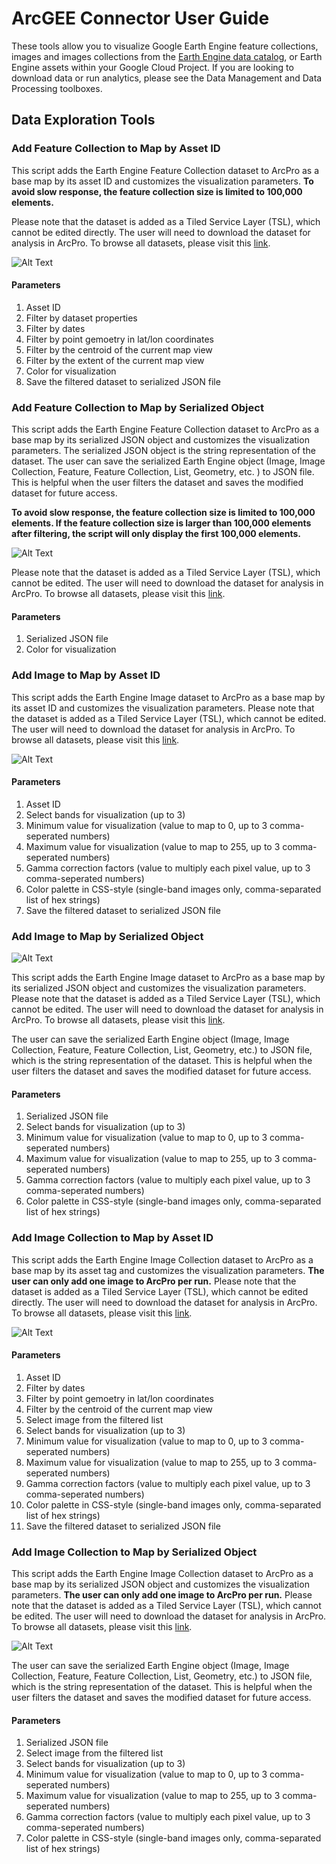# ArcGEE Connector User Guide
These tools allow you to visualize Google Earth Engine feature collections, images and images collections from the [Earth Engine data catalog](https://developers.google.com/earth-engine/datasets), or Earth Engine assets within your Google Cloud Project. If you are looking to download data or run analytics, please see the Data Management and Data Processing toolboxes. 
  
## Data Exploration Tools 

### Add Feature Collection to Map by Asset ID

This script adds the Earth Engine Feature Collection dataset to ArcPro as a base map by its asset ID and customizes the visualization parameters. **To avoid slow response, the feature collection size is limited to 100,000 elements.**

Please note that the dataset is added as a Tiled Service Layer (TSL), which cannot be edited directly. The user will need to download the dataset for analysis in ArcPro. To browse all datasets, please visit this [link](https://developers.google.com/earth-engine/datasets/catalog).

![Alt Text](images/AddFC2MapbyID.png)

#### Parameters 
 1. Asset ID
 2. Filter by dataset properties
 3. Filter by dates
 4. Filter by point gemoetry in lat/lon coordinates
 5. Filter by the centroid of the current map view
 6. Filter by the extent of the current map view 
 7. Color for visualization
 8. Save the filtered dataset to serialized JSON file


### Add Feature Collection to Map by Serialized Object 

This script adds the Earth Engine Feature Collection dataset to ArcPro as a base map by its serialized JSON object and customizes the visualization parameters. The serialized JSON object is the string representation of the dataset. The user can save the serialized Earth Engine object (Image, Image Collection, Feature, Feature Collection, List, Geometry, etc. ) to JSON file. This is helpful when the user filters the dataset and saves the modified dataset for future access. 

**To avoid slow response, the feature collection size is limited to 100,000 elements. If the feature collection size is larger than 100,000 elements after filtering, the script will only display the first 100,000 elements.**

![Alt Text](images/AddFC2MapbyJSON.png)

Please note that the dataset is added as a Tiled Service Layer (TSL), which cannot be edited. The user will need to download the dataset for analysis in ArcPro. To browse all datasets, please visit this [link](https://developers.google.com/earth-engine/datasets/catalog).

#### Parameters
1. Serialized JSON file
2. Color for visualization

### Add Image to Map by Asset ID

This script adds the Earth Engine Image dataset to ArcPro as a base map by its asset ID and customizes the visualization parameters. Please note that the dataset is added as a Tiled Service Layer (TSL), which cannot be edited. The user will need to download the dataset for analysis in ArcPro. To browse all datasets, please visit this [link](https://developers.google.com/earth-engine/datasets/catalog).

![Alt Text](images/AddImg2MapbyID.png)

#### Parameters 

 1. Asset ID
 2. Select bands for visualization (up to 3)
 3. Minimum value for visualization (value to map to 0, up to 3 comma-seperated numbers)
 4. Maximum value for visualization (value to map to 255, up to 3 comma-seperated numbers)
 5. Gamma correction factors (value to multiply each pixel value, up to 3 comma-seperated numbers)
 6. Color palette in CSS-style (single-band images only, comma-separated list of hex strings)
 7. Save the filtered dataset to serialized JSON file

### Add Image to Map by Serialized Object

![Alt Text](images/AddImg2MapbyJSON.png)

This script adds the Earth Engine Image dataset to ArcPro as a base map by its serialized JSON object and customizes the visualization parameters. Please note that the dataset is added as a Tiled Service Layer (TSL), which cannot be edited. The user will need to download the dataset for analysis in ArcPro. To browse all datasets, please visit this [link](https://developers.google.com/earth-engine/datasets/catalog).

The user can save the serialized Earth Engine object (Image, Image Collection, Feature, Feature Collection, List, Geometry, etc.) to JSON file, which is the string representation of the dataset. This is helpful when the user filters the dataset and saves the modified dataset for future access. 

#### Parameters 

 1. Serialized JSON file 
 2. Select bands for visualization (up to 3)
 3. Minimum value for visualization (value to map to 0, up to 3 comma-seperated numbers)
 4. Maximum value for visualization (value to map to 255, up to 3 comma-seperated numbers)
 5. Gamma correction factors (value to multiply each pixel value, up to 3 comma-seperated numbers)
 6. Color palette in CSS-style (single-band images only, comma-separated list of hex strings)

### Add Image Collection to Map by Asset ID

This script adds the Earth Engine Image Collection dataset to ArcPro as a base map by its asset tag and customizes the visualization parameters. **The user can only add one image to ArcPro per run.** Please note that the dataset is added as a Tiled Service Layer (TSL), which cannot be edited directly. The user will need to download the dataset for analysis in ArcPro. To browse all datasets, please visit this [link](https://developers.google.com/earth-engine/datasets/catalog).

![Alt Text](images/AddIC2MapbyID.png)

#### Parameters 

 1. Asset ID
 2. Filter by dates
 3. Filter by point gemoetry in lat/lon coordinates
 4. Filter by the centroid of the current map view
 5. Select image from the filtered list
 6. Select bands for visualization (up to 3)
 7. Minimum value for visualization (value to map to 0, up to 3 comma-seperated numbers)
 8. Maximum value for visualization (value to map to 255, up to 3 comma-seperated numbers)
 9. Gamma correction factors (value to multiply each pixel value, up to 3 comma-seperated numbers)
 10. Color palette in CSS-style (single-band images only, comma-separated list of hex strings)
 11. Save the filtered dataset to serialized JSON file

### Add Image Collection to Map by Serialized Object

This script adds the Earth Engine Image Collection dataset to ArcPro as a base map by its serialized JSON object and customizes the visualization parameters. **The user can only add one image to ArcPro per run.** Please note that the dataset is added as a Tiled Service Layer (TSL), which cannot be edited. The user will need to download the dataset for analysis in ArcPro. To browse all datasets, please visit this [link](https://developers.google.com/earth-engine/datasets/catalog).

![Alt Text](images/AddIC2MapbyJSON.png)

The user can save the serialized Earth Engine object (Image, Image Collection, Feature, Feature Collection, List, Geometry, etc.) to JSON file, which is the string representation of the dataset. This is helpful when the user filters the dataset and saves the modified dataset for future access. 


#### Parameters 
 1. Serialized JSON file
 2. Select image from the filtered list
 3. Select bands for visualization (up to 3)
 4. Minimum value for visualization (value to map to 0, up to 3 comma-seperated numbers)
 5. Maximum value for visualization (value to map to 255, up to 3 comma-seperated numbers)
 6. Gamma correction factors (value to multiply each pixel value, up to 3 comma-seperated numbers)
 7. Color palette in CSS-style (single-band images only, comma-separated list of hex strings)
